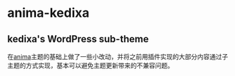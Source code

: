 # anima-kedixa
## kedixa's WordPress sub-theme

在[anima](https://www.cryoutcreations.eu/wordpress-themes/anima)主题的基础上做了一些小改动，并将之前用插件实现的大部分内容通过子主题的方式实现，基本可以避免主题更新带来的不兼容问题。
